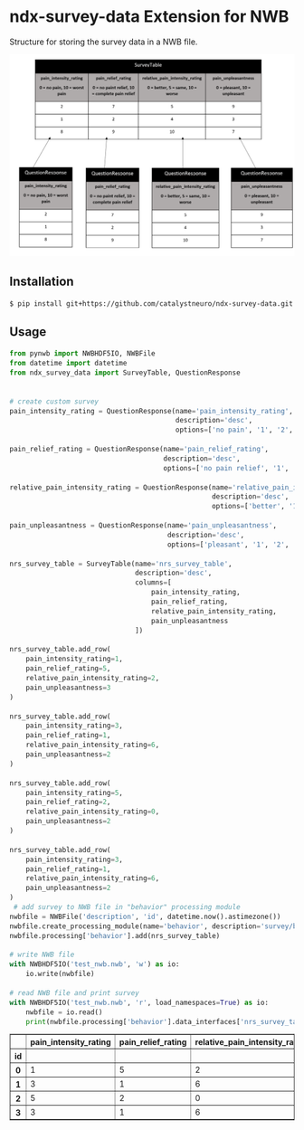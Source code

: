 # ndx-survey-data Extension for NWB

Structure for storing the survey data in a NWB file.

![schema schema](https://github.com/Armin12/ndx-survey-data/blob/master/docs/media/survey_data.png)


## Installation
```bash
$ pip install git+https://github.com/catalystneuro/ndx-survey-data.git
```

## Usage

```python
from pynwb import NWBHDF5IO, NWBFile
from datetime import datetime
from ndx_survey_data import SurveyTable, QuestionResponse


# create custom survey
pain_intensity_rating = QuestionResponse(name='pain_intensity_rating', 
                                         description='desc',
                                         options=['no pain', '1', '2', '3', '4', '5', '6', '7', '8', '9', 'worst pain'])

pain_relief_rating = QuestionResponse(name='pain_relief_rating', 
                                      description='desc',
                                      options=['no pain relief', '1', '2', '3', '4', '5', '6', '7', '8', '9', 'complete pain relief'])

relative_pain_intensity_rating = QuestionResponse(name='relative_pain_intensity_rating', 
                                                  description='desc',
                                                  options=['better', '1', '2', '3', '4', 'same', '6', '7', '8', '9', 'worse'])

pain_unpleasantness = QuestionResponse(name='pain_unpleasantness', 
                                       description='desc',
                                       options=['pleasant', '1', '2', '3', '4', '5', '6', '7', '8', '9', 'unpleasant'])

nrs_survey_table = SurveyTable(name='nrs_survey_table',
                               description='desc', 
                               columns=[
                                   pain_intensity_rating,
                                   pain_relief_rating,
                                   relative_pain_intensity_rating,
                                   pain_unpleasantness
                               ])

nrs_survey_table.add_row(
    pain_intensity_rating=1,
    pain_relief_rating=5,
    relative_pain_intensity_rating=2,
    pain_unpleasantness=3
)

nrs_survey_table.add_row(
    pain_intensity_rating=3,
    pain_relief_rating=1,
    relative_pain_intensity_rating=6,
    pain_unpleasantness=2
)

nrs_survey_table.add_row(
    pain_intensity_rating=5,
    pain_relief_rating=2,
    relative_pain_intensity_rating=0,
    pain_unpleasantness=2
)

nrs_survey_table.add_row(
    pain_intensity_rating=3,
    pain_relief_rating=1,
    relative_pain_intensity_rating=6,
    pain_unpleasantness=2
)
 # add survey to NWB file in "behavior" processing module
nwbfile = NWBFile('description', 'id', datetime.now().astimezone())
nwbfile.create_processing_module(name='behavior', description='survey/behavioral data')
nwbfile.processing['behavior'].add(nrs_survey_table)

# write NWB file
with NWBHDF5IO('test_nwb.nwb', 'w') as io:
    io.write(nwbfile)

# read NWB file and print survey
with NWBHDF5IO('test_nwb.nwb', 'r', load_namespaces=True) as io:
    nwbfile = io.read()
    print(nwbfile.processing['behavior'].data_interfaces['nrs_survey_table'].to_dataframe().to_html())
```
<table border="1" class="dataframe">
  <thead>
    <tr style="text-align: right;">
      <th></th>
      <th>pain_intensity_rating</th>
      <th>pain_relief_rating</th>
      <th>relative_pain_intensity_rating</th>
      <th>pain_unpleasantness</th>
    </tr>
    <tr>
      <th>id</th>
      <th></th>
      <th></th>
      <th></th>
      <th></th>
    </tr>
  </thead>
  <tbody>
    <tr>
      <th>0</th>
      <td>1</td>
      <td>5</td>
      <td>2</td>
      <td>3</td>
    </tr>
    <tr>
      <th>1</th>
      <td>3</td>
      <td>1</td>
      <td>6</td>
      <td>2</td>
    </tr>
    <tr>
      <th>2</th>
      <td>5</td>
      <td>2</td>
      <td>0</td>
      <td>2</td>
    </tr>
    <tr>
      <th>3</th>
      <td>3</td>
      <td>1</td>
      <td>6</td>
      <td>2</td>
    </tr>
  </tbody>
</table>
